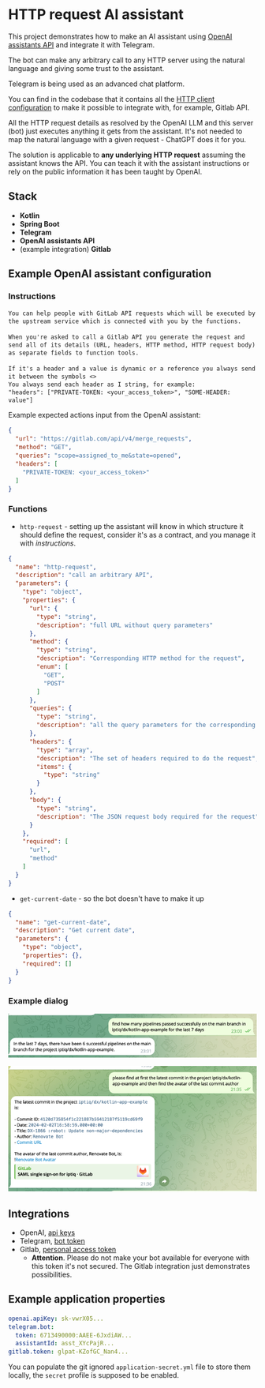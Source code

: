 # HTTP request AI assistant

This project demonstrates how to make an AI assistant using [OpenAI assistants API](https://platform.openai.com/docs/api-reference/assistants) and integrate it with Telegram.

The bot can make any arbitrary call to any HTTP server using the natural language and giving some trust to the assistant.

Telegram is being used as an advanced chat platform.

You can find in the codebase that it contains all the [HTTP client configuration](src/main/kotlin/io/github/artemptushkin/ai/assistants/gitlab/GitlabConfig.kt) to make it possible to integrate with, for example, Gitlab API.

All the HTTP request details as resolved by the OpenAI LLM and this server (bot) just executes anything it gets from the assistant. It's not needed to map the natural language with a given request - ChatGPT does it for you.

The solution is applicable to **any underlying HTTP request** assuming the assistant knows the API. You can teach it with the assistant instructions or rely on the public information it has been taught by OpenAI.

## Stack

* **Kotlin**
* **Spring Boot**
* **Telegram**
* **OpenAI assistants API**
* (example integration) **Gitlab**

## Example OpenAI assistant configuration

### Instructions

```text
You can help people with GitLab API requests which will be executed by the upstream service which is connected with you by the functions.

When you're asked to call a Gitlab API you generate the request and send all of its details (URL, headers, HTTP method, HTTP request body) as separate fields to function tools.

If it's a header and a value is dynamic or a reference you always send it between the symbols <>
You always send each header as I string, for example:
"headers": ["PRIVATE-TOKEN: <your_access_token>", "SOME-HEADER: value"]
```

Example expected actions input from the OpenAI assistant:

```json
{
  "url": "https://gitlab.com/api/v4/merge_requests",
  "method": "GET",
  "queries": "scope=assigned_to_me&state=opened",
  "headers": [
    "PRIVATE-TOKEN: <your_access_token>"
  ]
}
```

### Functions

* `http-request` - setting up the assistant will know in which structure it should define the request, consider it's as a contract, and you manage it with _instructions_.

```json
{
  "name": "http-request",
  "description": "call an arbitrary API",
  "parameters": {
    "type": "object",
    "properties": {
      "url": {
        "type": "string",
        "description": "full URL without query parameters"
      },
      "method": {
        "type": "string",
        "description": "Corresponding HTTP method for the request",
        "enum": [
          "GET",
          "POST"
        ]
      },
      "queries": {
        "type": "string",
        "description": "all the query parameters for the corresponding request"
      },
      "headers": {
        "type": "array",
        "description": "The set of headers required to do the request",
        "items": {
          "type": "string"
        }
      },
      "body": {
        "type": "string",
        "description": "The JSON request body required for the request"
      }
    },
    "required": [
      "url",
      "method"
    ]
  }
}
```
* `get-current-date` - so the bot doesn't have to make it up

```json
{
  "name": "get-current-date",
  "description": "Get current date",
  "parameters": {
    "type": "object",
    "properties": {},
    "required": []
  }
}
```

### Example dialog

![img.png](docs/static/get-success-pipelines.png)

![img.png](docs/static/get-latest-commit.png)


## Integrations

* OpenAI, [api keys](https://platform.openai.com/docs/api-reference/authentication)
* Telegram, [bot token](https://core.telegram.org/bots/tutorial#obtain-your-bot-token)
* Gitlab, [personal access token](https://docs.gitlab.com/ee/user/profile/personal_access_tokens.html)
  * **Attention**. Please do not make your bot available for everyone with this token it's not secured. The Gitlab integration just demonstrates possibilities.

## Example application properties

```yaml
openai.apiKey: sk-vwrX05...
telegram.bot:
  token: 6713490000:AAEE-6JxdiAW...
  assistantId: asst_XYcPajR...
gitlab.token: glpat-KZofGC_Nan4...
```

You can populate the git ignored `application-secret.yml` file to store them locally, the `secret` profile is supposed to be enabled. 